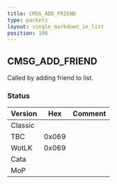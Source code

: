 ```yaml
---
title: CMSG_ADD_FRIEND
type: packets
layout: single_markdown_in_list
position: 106
---
```


## CMSG_ADD_FRIEND

Called by adding friend to list.

### Status

Version | Hex | Comment
---------- | ---------- | ---------- 
Classic |  |  
TBC | 0x069 |  
WotLK | 0x069 |  
Cata |  |  
MoP |  |  